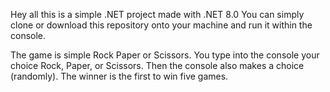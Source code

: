 Hey all this is a simple .NET project made with .NET 8.0
You can simply clone or download this repository onto your machine and run it within the console.

The game is simple Rock Paper or Scissors. You type into the console your choice Rock, Paper, or Scissors.
Then the console also makes a choice (randomly).
The winner is the first to win five games. 
